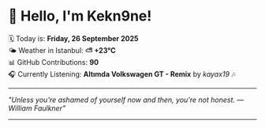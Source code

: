 # 👋 Hello, I'm Kekn9ne!

🗓️ Today is: **Friday, 26 September 2025**  
🌤️ Weather in Istanbul: **⛅️  +23°C**  
📊 GitHub Contributions: **90**  
🎧 Currently Listening: **Altımda Volkswagen GT - Remix** by *kayax19* 🎶

---

_"Unless you're ashamed of yourself now and then, you're not honest. — *William Faulkner*"_

---
